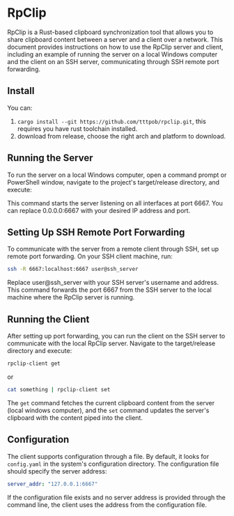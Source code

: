 # RpClip

RpClip is a Rust-based clipboard synchronization tool that allows you to share clipboard content between a server and a client over a network. This document provides instructions on how to use the RpClip server and client, including an example of running the server on a local Windows computer and the client on an SSH server, communicating through SSH remote port forwarding.

## Install

You can:
1. `cargo install --git https://github.com/tttpob/rpclip.git`, this requires you have rust toolchain installed.
2. download from release, choose the right arch and platform to download.

## Running the Server
To run the server on a local Windows computer, open a command prompt or PowerShell window, navigate to the project's target/release directory, and execute:

This command starts the server listening on all interfaces at port 6667. You can replace 0.0.0.0:6667 with your desired IP address and port.

## Setting Up SSH Remote Port Forwarding
To communicate with the server from a remote client through SSH, set up remote port forwarding. On your SSH client machine, run:
```bash
ssh -R 6667:localhost:6667 user@ssh_server
```
Replace user@ssh_server with your SSH server's username and address. This command forwards the port 6667 from the SSH server to the local machine where the RpClip server is running.

## Running the Client
After setting up port forwarding, you can run the client on the SSH server to communicate with the local RpClip server. Navigate to the target/release directory and execute:
``` bash
rpclip-client get
```
or
```bash
cat something | rpclip-client set
```

The `get` command fetches the current clipboard content from the server (local windows computer), and the `set` command updates the server's clipboard with the content piped into the client.

## Configuration
The client supports configuration through a file. By default, it looks for `config.yaml` in the system's configuration directory. The configuration file should specify the server address:
```yaml
server_addr: "127.0.0.1:6667"
```
If the configuration file exists and no server address is provided through the command line, the client uses the address from the configuration file.
